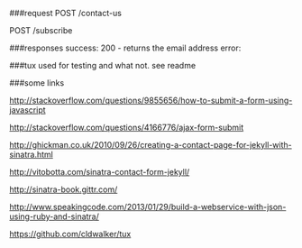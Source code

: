 ###request
POST /contact-us

POST /subscribe


###responses
success: 200 - returns the email address
error:

###tux
used for testing and what not. see readme

###some links

http://stackoverflow.com/questions/9855656/how-to-submit-a-form-using-javascript

http://stackoverflow.com/questions/4166776/ajax-form-submit

http://ghickman.co.uk/2010/09/26/creating-a-contact-page-for-jekyll-with-sinatra.html

http://vitobotta.com/sinatra-contact-form-jekyll/

http://sinatra-book.gittr.com/

http://www.speakingcode.com/2013/01/29/build-a-webservice-with-json-using-ruby-and-sinatra/

https://github.com/cldwalker/tux
